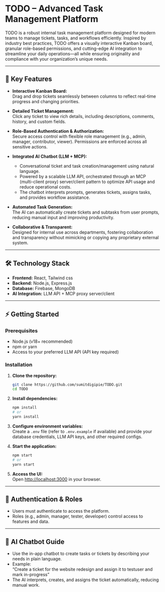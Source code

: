# TODO – Advanced Task Management Platform

TODO is a robust internal task management platform designed for modern teams to manage tickets, tasks, and workflows efficiently. Inspired by industry best practices, TODO offers a visually interactive Kanban board, granular role-based permissions, and cutting-edge AI integration to streamline your daily operations—all while ensuring originality and compliance with your organization’s unique needs.

---

## 🚀 Key Features

- **Interactive Kanban Board:**  
  Drag and drop tickets seamlessly between columns to reflect real-time progress and changing priorities.

- **Detailed Ticket Management:**  
  Click any ticket to view rich details, including descriptions, comments, history, and custom fields.

- **Role-Based Authentication & Authorization:**  
  Secure access control with flexible role management (e.g., admin, manager, contributor, viewer). Permissions are enforced across all sensitive actions.

- **Integrated AI Chatbot (LLM + MCP):**

  - Conversational ticket and task creation/management using natural language.
  - Powered by a scalable LLM API, orchestrated through an MCP (multi-client proxy) server/client pattern to optimize API usage and reduce operational costs.
  - The chatbot interprets prompts, generates tickets, assigns tasks, and provides workflow assistance.

- **Automated Task Generation:**  
  The AI can automatically create tickets and subtasks from user prompts, reducing manual input and improving productivity.

- **Collaborative & Transparent:**  
  Designed for internal use across departments, fostering collaboration and transparency without mimicking or copying any proprietary external system.

---

## 🛠️ Technology Stack

- **Frontend:** React, Tailwind css
- **Backend:** Node.js, Express.js
- **Database:** Firebase, MongoDB
- **AI Integration:** LLM API + MCP proxy server/client

---

## ⚡ Getting Started

### Prerequisites

- Node.js (v18+ recommended)
- npm or yarn
- Access to your preferred LLM API (API key required)

### Installation

1. **Clone the repository:**

   ```bash
   git clone https://github.com/sumitdigipie/TODO.git
   cd TODO
   ```

2. **Install dependencies:**

   ```bash
   npm install
   # or
   yarn install
   ```

3. **Configure environment variables:**  
   Create a `.env` file (refer to `.env.example` if available) and provide your database credentials, LLM API keys, and other required configs.

4. **Start the application:**

   ```bash
   npm start
   # or
   yarn start
   ```

5. **Access the UI:**  
   Open [http://localhost:3000](http://localhost:3000) in your browser.

---

## 🔐 Authentication & Roles

- Users must authenticate to access the platform.
- Roles (e.g., admin, manager, tester, developer) control access to features and data.

---

## 🤖 AI Chatbot Guide

- Use the in-app chatbot to create tasks or tickets by describing your needs in plain language.
- Example:  
  “Create a ticket for the website redesign and assign it to testuser and mark in-progress”
- The AI interprets, creates, and assigns the ticket automatically, reducing manual work.
